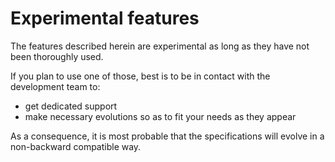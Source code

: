 <!-- This file is part of the open-lmake distribution (git@github.com:cesar-douady/open-lmake.git)-->
<!-- Copyright (c) 2023-2025 Doliam-->
<!-- This program is free software: you can redistribute/modify under the terms of the GPL-v3 (https://www.gnu.org/licenses/gpl-3.0.html).-->
<!-- This program is distributed WITHOUT ANY WARRANTY, without even the implied warranty of MERCHANTABILITY or FITNESS FOR A PARTICULAR PURPOSE.-->

# Experimental features

The features described herein are experimental as long as they have not been thoroughly used.

If you plan to use one of those, best is to be in contact with the development team to:

- get dedicated support
- make necessary evolutions so as to fit your needs as they appear

As a consequence, it is most probable that the specifications will evolve in a non-backward compatible way.
